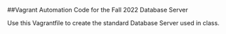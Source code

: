 ##Vagrant Automation Code for the Fall 2022 Database Server

Use this Vagrantfile to create the standard Database Server used in class.
